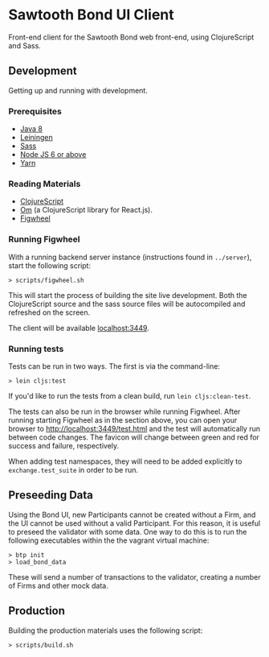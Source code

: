 # Sawtooth Bond UI Client

Front-end client for the Sawtooth Bond web front-end, using ClojureScript and Sass.

## Development

Getting up and running with development.

### Prerequisites

* [Java 8](http://www.oracle.com/technetwork/java/javase/downloads/jdk8-downloads-2133151.html)
* [Leiningen](http://leiningen.org/)
* [Sass](http://sass-lang.com/)
* [Node JS 6 or above](https://nodejs.org/en/download/current/)
* [Yarn](https://yarnpkg.com/)

### Reading Materials

* [ClojureScript](https://github.com/clojure/clojurescript/)
* [Om](https://github.com/omcljs/om) (a ClojureScript library for React.js).
* [Figwheel](https://github.com/bhauman/lein-figwheel/)

### Running Figwheel

With a running backend server instance (instructions found in `../server`),
start the following script:

```
> scripts/figwheel.sh
```

This will start the process of building the site live development.  Both the
ClojureScript source and the sass source files will be autocompiled and
refreshed on the screen.

The client will be available [localhost:3449](http://localhost:3449).

### Running tests

Tests can be run in two ways.  The first is via the command-line:

```
> lein cljs:test
```

If you'd like to run the tests from a clean build, run `lein cljs:clean-test`.

The tests can also be run in the browser while running Figwheel.  After running
starting Figwheel as in the section above, you can open your browser to
[http://localhost:3449/test.html](http://localhost:3449/test.html) and the test will
automatically run between code changes.  The favicon will change between green and red
for success and failure, respectively.

When adding test namespaces, they will need to be added explicitly to `exchange.test_suite`
in order to be run.


## Preseeding Data

Using the Bond UI, new Participants cannot be created without a Firm, and the
UI cannot be used without a valid Participant. For this reason, it is useful
to preseed the validator with some data. One way to do this is to run the
following executables within the the vagrant virtual machine:

```
> btp init
> load_bond_data
```

These will send a number of transactions to the validator, creating a number of
Firms and other mock data.

## Production

Building the production materials uses the following script:

```
> scripts/build.sh
```
